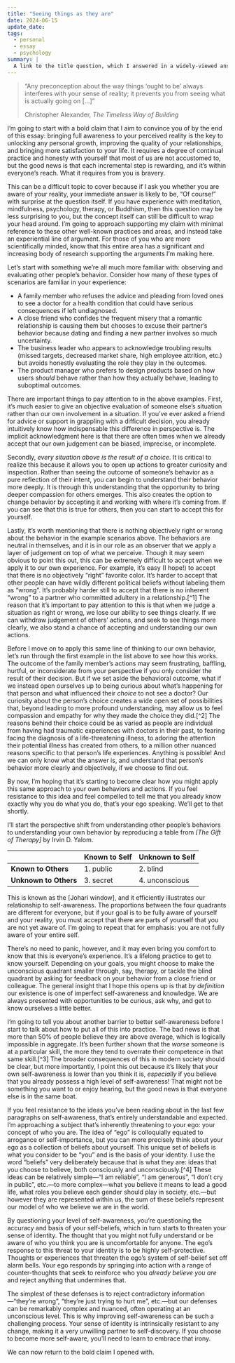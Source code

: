 ```yaml
---
title: "Seeing things as they are"
date: 2024-06-15
update_date: 
tags:
  - personal
  - essay
  - psychology
summary: |
  A link to the title question, which I answered in a widely-viewed answer on Quora.
---
```


> “Any preconception about the way things ‘ought to be’ always interferes with your sense of reality; it prevents you from seeing what is actually going on \[…\]”
>
> Christopher Alexander, _The Timeless Way of Building_

I’m going to start with a bold claim that I aim to convince you of by the end of this essay: bringing full awareness to your perceived reality is the key to unlocking any personal growth, improving the quality of your relationships, and bringing more satisfaction to your life. It requires a degree of continual practice and honesty with yourself that most of us are not accustomed to, but the good news is that each incremental step is rewarding, and it’s within everyone’s reach. What it requires from you is bravery.

This can be a difficult topic to cover because if I ask you whether you are aware of your reality, your immediate answer is likely to be, “Of course!” with surprise at the question itself. If you have experience with meditation, mindfulness, psychology, therapy, or Buddhism, then this question may be less surprising to you, but the concept itself can still be difficult to wrap your head around. I’m going to approach supporting my claim with minimal reference to these other well-known practices and areas, and instead take an experiential line of argument. For those of you who are more scientifically minded, know that this entire area has a significant and increasing body of research supporting the arguments I’m making here.

Let’s start with something we’re all much more familiar with: observing and evaluating other people’s behavior. Consider how many of these types of scenarios are familiar in your experience:
- A family member who refuses the advice and pleading from loved ones to see a doctor for a health condition that could have serious consequences if left undiagnosed.
- A close friend who confides the frequent misery that a romantic relationship is causing them but chooses to excuse their partner’s behavior because dating and finding a new partner involves so much uncertainty.
- The business leader who appears to acknowledge troubling results (missed targets, decreased market share, high employee attrition, etc.) but avoids honestly evaluating the role they play in the outcomes.
- The product manager who prefers to design products based on how users _should_ behave rather than how they actually behave, leading to suboptimal outcomes.

There are important things to pay attention to in the above examples. First, it’s much easier to give an objective evaluation of someone else’s situation rather than our own involvement in a situation. If you’ve ever asked a friend for advice or support in grappling with a difficult decision, you already intuitively know how indispensable this difference in perspective is. The implicit acknowledgment here is that there are often times when we already accept that our own judgement can be biased, imprecise, or incomplete.

Secondly, _every situation above is the result of a choice_. It is critical to realize this because it allows you to open up actions to greater curiosity and inspection. Rather than seeing the outcome of someone’s behavior as a pure reflection of their intent, you can begin to understand their behavior more deeply. It is through this understanding that the opportunity to bring deeper compassion for others emerges. This also creates the option to change behavior by accepting it and working with where it’s coming from. If you can see that this is true for others, then you can start to accept this for yourself.

Lastly, it’s worth mentioning that there is nothing objectively right or wrong about the behavior in the example scenarios above. The behaviors are neutral in themselves, and it is in our role as an observer that we apply a layer of judgement on top of what we perceive. Though it may seem obvious to point this out, this can be extremely difficult to accept when we apply it to our own experience. For example, it’s easy (I hope!) to accept that there is no objectively “right” favorite color. It’s harder to accept that other people can have wildly different political beliefs without labeling them as “wrong”. It’s probably harder still to accept that there is no inherent “wrong” to a partner who committed adultery in a relationship.[^1] The reason that it’s important to pay attention to this is that when we judge a situation as right or wrong, we lose our ability to see things clearly. If we can withdraw judgement of others’ actions, and seek to see things more clearly, we also stand a chance of accepting and understanding our own actions.



Before I move on to apply this same line of thinking to our own behavior, let’s run through the first example in the list above to see how this works. The outcome of the family member’s actions may seem frustrating, baffling, hurtful, or inconsiderate from your perspective if you only consider the result of their decision. But if we set aside the behavioral outcome, what if we instead open ourselves up to being curious about what’s happening for that person and what influenced their _choice_ to not see a doctor? Our curiosity about the person’s choice creates a wide open set of possibilities that, beyond leading to more profound understanding, may allow us to feel compassion and empathy for why they made the choice they did.[^2] The reasons behind their choice could be as varied as people are individual from having had traumatic experiences with doctors in their past, to fearing facing the diagnosis of a life-threatening illness, to adoring the attention their potential illness has created from others, to a million other nuanced reasons specific to that person’s life experiences. Anything is possible! And we can only know what the answer is, and understand that person’s behavior more clearly and objectively, if we choose to find out.

By now, I’m hoping that it’s starting to become clear how you might apply this same approach to your own behaviors and actions. If you feel resistance to this idea and feel compelled to tell me that you already know exactly why you do what you do, that’s your ego speaking. We’ll get to that shortly.

I’ll start the perspective shift from understanding other people’s behaviors to understanding your own behavior by reproducing a table from _[The Gift of Therapy]_ by Irvin D. Yalom.

|                       | Known to Self | Unknown to Self |
| --------------------- | ------------- | --------------- |
| **Known to Others**   | 1. public     | 2. blind        |
| **Unknown to Others** | 3. secret     | 4. unconscious  |


This is known as the [Johari window], and it efficiently illustrates our relationship to self-awareness. The proportions between the four quadrants are different for everyone, but if your goal is to be fully aware of yourself and your reality, you must accept that there are parts of yourself that you are not yet aware of. I’m going to repeat that for emphasis: you are not fully aware of your entire self.

There’s no need to panic, however, and it may even bring you comfort to know that this is everyone’s experience. It’s a lifelong practice to get to know yourself. Depending on your goals, you might choose to make the unconscious quadrant smaller through, say, therapy, or tackle the blind quadrant by asking for feedback on your behavior from a close friend or colleague. The general insight that I hope this opens up is that _by definition_ our existence is one of imperfect self-awareness and knowledge. We are always presented with opportunities to be curious, ask why, and get to know ourselves a little better.

I’m going to tell you about another barrier to better self-awareness before I start to talk about how to put all of this into practice. The bad news is that more than 50% of people believe they are above average, which is logically impossible in aggregate. It’s been further shown that the _worse_ someone is at a particular skill, the more they tend to overrate their competence in that same skill.[^3] The broader consequences of this in modern society should be clear, but more importantly, I point this out because it’s likely that your own self-awareness is lower than you think it is, _especially_ if you believe that you already possess a high level of self-awareness! That might not be something you want to or enjoy hearing, but the good news is that everyone else is in the same boat.

If you feel resistance to the ideas you’ve been reading about in the last few paragraphs on self-awareness, that’s entirely understandable and expected. I’m approaching a subject that’s inherently threatening to your ego: your concept of who you are. The idea of “ego” is colloquially equated to arrogance or self-importance, but you can more precisely think about your ego as a collection of beliefs about yourself. This unique set of beliefs is what you consider to be “you” and is the basis of your identity. I use the word “beliefs” very deliberately because that is what they are: ideas that you choose to believe, both consciously and unconsciously.[^4] These ideas can be relatively simple—“I am reliable”, “I am generous”, “I don’t cry in public”, etc.—to more complex—what you believe it means to lead a good life, what roles you believe each gender should play in society, etc.—but however they are represented within us, the sum of these beliefs represent our model of who we believe we are in the world.

By questioning your level of self-awareness, you’re questioning the accuracy and basis of your self-beliefs, which in turn starts to threaten your sense of identity. The thought that you might not fully understand or be aware of who you think you are is uncomfortable for anyone. The ego’s response to this threat to your identity is to be highly self-protective. Thoughts or experiences that threaten the ego’s system of self-belief set off alarm bells. Your ego responds by springing into action with a range of counter-thoughts that seek to reinforce who you _already believe you are_ and reject anything that undermines that.

The simplest of these defenses is to reject contradictory information—“they’re wrong”, “they’re just trying to hurt me”, etc.—but our defenses can be remarkably complex and nuanced, often operating at an unconscious level. This is why improving self-awareness can be such a challenging process. Your sense of identity is intrinsically resistant to any change, making it a very unwilling partner to self-discovery. If you choose to become more self-aware, you’ll need to learn to embrace that irony.

We can now return to the bold claim I opened with. 